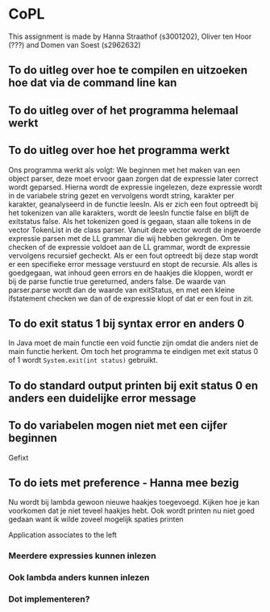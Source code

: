 # CoPL

This assignment is made by Hanna Straathof (s3001202), Oliver ten Hoor (???) and Domen van Soest (s2962632)

## To do uitleg over hoe te compilen en uitzoeken hoe dat via de command line kan

## To do uitleg over of het programma helemaal werkt

## To do uitleg over hoe het programma werkt
Ons programma werkt als volgt:
We beginnen met het maken van een object parser, deze moet ervoor gaan zorgen dat de expressie later correct wordt geparsed. Hierna wordt de expressie ingelezen, deze expressie wordt in de variabele string gezet en vervolgens wordt string, karakter per karakter, geanalyseerd in de functie leesIn. Als er zich een fout optreedt bij het tokenizen van alle karakters, wordt de leesIn functie false en blijft de exitstatus false. Als het tokenizen goed is gegaan, staan alle tokens in de vector TokenList in de class parser. Vanuit deze vector wordt de ingevoerde expressie parsen met de LL grammar die wij hebben gekregen. Om te checken of de expressie voldoet aan de LL grammar, wordt de expressie vervolgens recursief gecheckt. Als er een fout optreedt bij deze stap wordt er een specifieke error message verstuurd en stopt de recursie. Als alles is goedgegaan, wat inhoud geen errors en de haakjes die kloppen, wordt er bij de parse functie true gereturned, anders false. De waarde van parser.parse wordt dan de waarde van exitStatus, en met een kleine ifstatement checken we dan of de expressie klopt of dat er een fout in zit.

## To do exit status 1 bij syntax error en anders 0
In Java moet de main functie een void functie zijn omdat die anders niet de main functie herkent. Om toch het programma te eindigen met exit status 0 of 1 wordt `System.exit(int status)` gebruikt.

## To do standard output printen bij exit status 0 en anders een duidelijke error message

## To do variabelen mogen niet met een cijfer beginnen
Gefixt

## To do iets met preference - Hanna mee bezig
Nu wordt bij lambda gewoon nieuwe haakjes toegevoegd. Kijken hoe je kan voorkomen dat je niet teveel haakjes hebt. Ook wordt printen nu niet goed gedaan want ik wilde zoveel mogelijk spaties printen

Application associates to the left

### Meerdere expressies kunnen inlezen

### Ook lambda anders kunnen inlezen

### Dot implementeren?